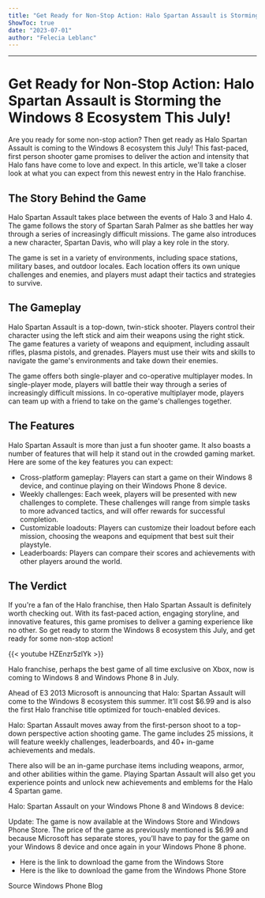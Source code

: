 ```yaml
---
title: "Get Ready for Non-Stop Action: Halo Spartan Assault is Storming the Windows 8 Ecosystem This July!"
ShowToc: true 
date: "2023-07-01"
author: "Felecia Leblanc"
---
```

*****
# Get Ready for Non-Stop Action: Halo Spartan Assault is Storming the Windows 8 Ecosystem This July!

Are you ready for some non-stop action? Then get ready as Halo Spartan Assault is coming to the Windows 8 ecosystem this July! This fast-paced, first person shooter game promises to deliver the action and intensity that Halo fans have come to love and expect. In this article, we'll take a closer look at what you can expect from this newest entry in the Halo franchise.

## The Story Behind the Game

Halo Spartan Assault takes place between the events of Halo 3 and Halo 4. The game follows the story of Spartan Sarah Palmer as she battles her way through a series of increasingly difficult missions. The game also introduces a new character, Spartan Davis, who will play a key role in the story.

The game is set in a variety of environments, including space stations, military bases, and outdoor locales. Each location offers its own unique challenges and enemies, and players must adapt their tactics and strategies to survive.

## The Gameplay

Halo Spartan Assault is a top-down, twin-stick shooter. Players control their character using the left stick and aim their weapons using the right stick. The game features a variety of weapons and equipment, including assault rifles, plasma pistols, and grenades. Players must use their wits and skills to navigate the game's environments and take down their enemies.

The game offers both single-player and co-operative multiplayer modes. In single-player mode, players will battle their way through a series of increasingly difficult missions. In co-operative multiplayer mode, players can team up with a friend to take on the game's challenges together.

## The Features

Halo Spartan Assault is more than just a fun shooter game. It also boasts a number of features that will help it stand out in the crowded gaming market. Here are some of the key features you can expect:

- Cross-platform gameplay: Players can start a game on their Windows 8 device, and continue playing on their Windows Phone 8 device.
- Weekly challenges: Each week, players will be presented with new challenges to complete. These challenges will range from simple tasks to more advanced tactics, and will offer rewards for successful completion.
- Customizable loadouts: Players can customize their loadout before each mission, choosing the weapons and equipment that best suit their playstyle.
- Leaderboards: Players can compare their scores and achievements with other players around the world.

## The Verdict

If you're a fan of the Halo franchise, then Halo Spartan Assault is definitely worth checking out. With its fast-paced action, engaging storyline, and innovative features, this game promises to deliver a gaming experience like no other. So get ready to storm the Windows 8 ecosystem this July, and get ready for some non-stop action!

{{< youtube HZEnzr5zlYk >}} 



Halo franchise, perhaps the best game of all time exclusive on Xbox, now is coming to Windows 8 and Windows Phone 8 in July.
 
Ahead of E3 2013 Microsoft is announcing that Halo: Spartan Assault will come to the Windows 8 ecosystem this summer. It’ll cost $6.99 and is also the first Halo franchise title optimized for touch-enabled devices.
 
Halo: Spartan Assault moves away from the first-person shoot to a top-down perspective action shooting game. The game includes 25 missions, it will feature weekly challenges, leaderboards, and 40+ in-game achievements and medals.
 
There also will be an in-game purchase items including weapons, armor, and other abilities within the game. Playing Spartan Assault will also get you experience points and unlock new achievements and emblems for the Halo 4 Spartan game.
 
Halo: Spartan Assault on your Windows Phone 8 and Windows 8 device:
 

 
Update: The game is now available at the Windows Store and Windows Phone Store. The price of the game as previously mentioned is $6.99 and because Microsoft has separate stores, you’ll have to pay for the game on your Windows 8 device and once again in your Windows Phone 8 phone.
 
- Here is the link to download the game from the Windows Store
 - Here is the like to download the game from the Windows Phone Store

 
Source Windows Phone Blog




